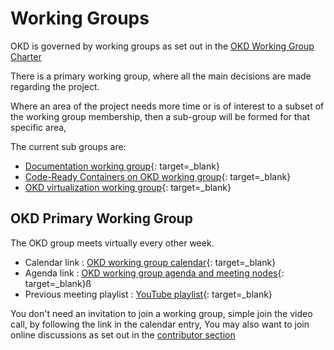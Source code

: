 # Working Groups

<!--- cSpell:ignore wg_virt  -->

OKD is governed by working groups as set out in the [OKD Working Group Charter](charter.md)

There is a primary working group, where all the main decisions are made regarding the project.  

Where an area of the project needs more time or is of interest to a subset of the working group membership, then a sub-group will be formed for that specific area,

The current sub groups are:

- [Documentation working group](wg_docs/overview.md){: target=_blank}
- [Code-Ready Containers on OKD working group](wg_crc/overview.md){: target=_blank}
- [OKD virtualization working group](wg_virt/overview.md){: target=_blank}

## OKD Primary Working Group

The OKD group meets virtually every other week.

- Calendar link : [OKD working group calendar](https://calendar.fedoraproject.org/list/okd/){: target=_blank}
- Agenda link : [OKD working group agenda and meeting nodes](https://hackmd.io/YJBn04R5TDi5Sm9XbOGwZA){: target=_blank}ß
- Previous meeting playlist : [YouTube playlist](https://www.youtube.com/playlist?list=PLaR6Rq6Z4Iqc3WjZB-rUTPru8RKyOCnBo){: target=_blank}

You don't need an invitation to join a working group, simple join the video call, by following the link in the calendar entry,  You may also want to join online discussions as set out in the [contributor section](contributor.md)